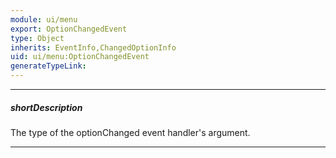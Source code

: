 ```yaml
---
module: ui/menu
export: OptionChangedEvent
type: Object
inherits: EventInfo,ChangedOptionInfo
uid: ui/menu:OptionChangedEvent
generateTypeLink: 
---
```

---
##### shortDescription
The type of the optionChanged event handler's argument.

---
<!-- Description goes here -->